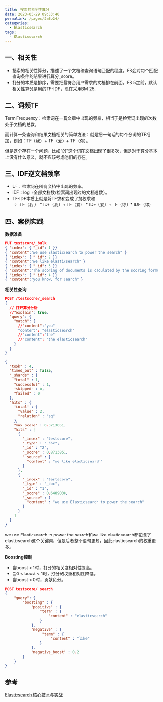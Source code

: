 ```yaml
---
title: 搜索的相关性算分
date: 2023-05-29 09:53:40
permalink: /pages/5a8b24/
categories:
  - Elasticsearch
tags:
  - Elasticsearch
---
```

## 一、相关性

- 搜索的相关性算分，描述了一个文档和查询语句匹配的程度。ES会对每个匹配查询条件的结果进行算分_score。
- 打分的本质是排序，需要把最符合用户需求的文档排在前面。ES 5之前，默认相关性算分是用的TF-IDF，现在采用BM 25.

## 二、词频TF

Term Frequency：检索词在一篇文章中出现的频率，相当于是检索词出现的次数处于文档的总数。

而计算一条查询和结果文档相关的简单方法：就是把一句话的每个分词的TF相加，例如：TF（我）+ TF（爱）+ TF（你）。

但是这个存在一个问题，比如“的”这个词在文档出现了很多次，但是对于算分基本上没有什么意义，就不应该考虑他们的存在。

## 三、IDF逆文档频率

- DF：检索词在所有文档中出现的频率。
- IDF：log（全部文档数/检索词出现过的文档总数）。
- TF-IDF本质上就是将TF求和变成了加权求和
  - TF（我 ） * IDF（我）+ TF（爱） * IDF（爱）+ TF（你）* IDF（你）

## 四、案例实践

**数据准备**

```json
PUT testscore/_bulk
{ "index": { "_id": 1 }}
{ "content":"we use Elasticsearch to power the search" }
{ "index": { "_id": 2 }}
{ "content":"we like elasticsearch" }
{ "index": { "_id": 3 }}
{ "content":"The scoring of documents is caculated by the scoring formula" }
{ "index": { "_id": 4 }}
{ "content":"you know, for search" }
```

**相关性查询**

```json
POST /testscore/_search
{
  // 打开算分分析
  //"explain": true,
  "query": {
    "match": {
      //"content":"you"
      "content": "elasticsearch"
      //"content":"the"
      //"content": "the elasticsearch"
    }
  }
}
```

```json
{
  "took" : 4,
  "timed_out" : false,
  "_shards" : {
    "total" : 1,
    "successful" : 1,
    "skipped" : 0,
    "failed" : 0
  },
  "hits" : {
    "total" : {
      "value" : 2,
      "relation" : "eq"
    },
    "max_score" : 0.8713851,
    "hits" : [
      {
        "_index" : "testscore",
        "_type" : "_doc",
        "_id" : "2",
        "_score" : 0.8713851,
        "_source" : {
          "content" : "we like elasticsearch"
        }
      },
      {
        "_index" : "testscore",
        "_type" : "_doc",
        "_id" : "1",
        "_score" : 0.6489038,
        "_source" : {
          "content" : "we use Elasticsearch to power the search"
        }
      }
    ]
  }
}

```

we use Elasticsearch to power the search和we like elasticsearch都包含了elasticsearch这个关键词，但是后者整个语句更短，因此elasticsearch的权重更多。

**Boosting控制**

- 当boost > 1时，打分的相关度相对性提高。
- 当0 < boost < 1时，打分的权重相对性降低。
- 当boost < 0时，贡献负分。

```json
POST testscore/_search
{
    "query": {
        "boosting" : {
            "positive" : {
                "term" : {
                    "content" : "elasticsearch"
                }
            },
            "negative" : {
                 "term" : {
                     "content" : "like"
                }
            },
            "negative_boost" : 0.2
        }
    }
}
```

## 参考

[Elasticsearch 核心技术与实战](https://time.geekbang.org/course/intro/100030501?tab=catalog)